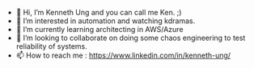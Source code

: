 - 👋 Hi, I’m Kenneth Ung and you can call me Ken. ;)
- 👀 I’m interested in automation and watching kdramas.
- 🌱 I’m currently learning architecting in AWS/Azure
- 💞️ I’m looking to collaborate on doing some chaos engineering to test reliability of systems.  
- 📫 How to reach me : https://www.linkedin.com/in/kenneth-ung/

<!---
makentoshh/makentoshh is a ✨ special ✨ repository because its `README.md` (this file) appears on your GitHub profile.
You can click the Preview link to take a look at your changes.
--->
